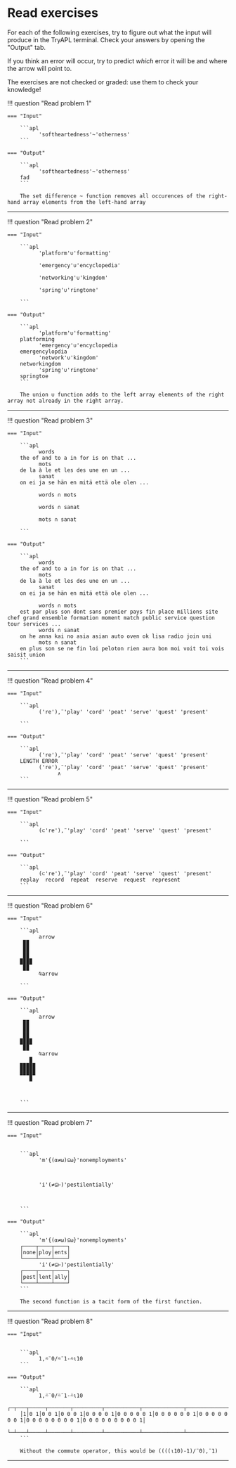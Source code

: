 # Read exercises

For each of the following exercises, try to figure out what the input will produce in the TryAPL terminal.
Check your answers by opening the "Output" tab.

If you think an error will occur, try to predict _which_ error it will be and where the arrow will point to.

The exercises are not checked or graded: use them to check your knowledge!


!!! question "Read problem 1"

    === "Input"
    
        ```apl
              'softheartedness'~'otherness'
        ```

    === "Output"

        ```apl
              'softheartedness'~'otherness'
        fad
        ```

        The set difference ~ function removes all occurences of the right-hand array elements from the left-hand array

---

!!! question "Read problem 2"

    === "Input"
    
        ```apl
              'platform'∪'formatting'
        
              'emergency'∪'encyclopedia'

              'networking'∪'kingdom'

              'spring'∪'ringtone'

        ```

    === "Output"

        ```apl
              'platform'∪'formatting'
        platforming
              'emergency'∪'encyclopedia
        emergencylopdia
              'network'∪'kingdom'
        networkingdom
              'spring'∪'ringtone'
        springtoe
        ```

        The union ∪ function adds to the left array elements of the right array not already in the right array.

---


!!! question "Read problem 3"

    === "Input"
    
        ```apl
              words
        the of and to a in for is on that ...
              mots
        de la à le et les des une en un ...
              sanat
        on ei ja se hän en mitä että ole olen ...
        
              words ∩ mots
        
              words ∩ sanat
              
              mots ∩ sanat
              
        ```

    === "Output"

        ```apl
              words
        the of and to a in for is on that ...
              mots
        de la à le et les des une en un ...
              sanat
        on ei ja se hän en mitä että ole olen ...

              words ∩ mots
        est par plus son dont sans premier pays fin place millions site chef grand ensemble formation moment match public service question tour services ... 
              words ∩ sanat
        on he anna kai no asia asian auto oven ok lisa radio join uni
              mots ∩ sanat
        en plus son se ne fin loi peloton rien aura bon moi voit toi vois saisit union
        ```

---

!!! question "Read problem 4"

    === "Input"
    
        ```apl
              ('re'),¨'play' 'cord' 'peat' 'serve' 'quest' 'present'

        ```

    === "Output"

        ```apl
              ('re'),¨'play' 'cord' 'peat' 'serve' 'quest' 'present'
        LENGTH ERROR
              ('re'),¨'play' 'cord' 'peat' 'serve' 'quest' 'present'
                    ∧
        ```

---

!!! question "Read problem 5"

    === "Input"
    
        ```apl
              (⊂'re'),¨'play' 'cord' 'peat' 'serve' 'quest' 'present'

        ```

    === "Output"

        ```apl
              (⊂'re'),¨'play' 'cord' 'peat' 'serve' 'quest' 'present'
        replay  record  repeat  reserve  request  represent
        ```

---

!!! question "Read problem 6"

    === "Input"
    
        ```apl
              arrow
         ▉▉    
         ▉▉    
         ▉▉    
        ▉▉▉▉   
         ▉▉    
              ⍉arrow
              
        ```

    === "Output"

        ```apl
              arrow
         ▉▉    
         ▉▉    
         ▉▉    
        ▉▉▉▉   
         ▉▉    
              ⍉arrow
           ▉ 
        ▉▉▉▉▉
        ▉▉▉▉▉
           ▉ 
      
      
      
        ```

---


!!! question "Read problem 7"

    === "Input"
    
    
        ```apl
              'm'{(⍺≠⍵)⊆⍵}'nonemployments'



              'i'(≠⊆⊢)'pestilentially'



        ```

    === "Output"

        ```apl
              'm'{(⍺≠⍵)⊆⍵}'nonemployments'
        ┌────┬────┬────┐
        │none│ploy│ents│
        └────┴────┴────┘
              'i'(≠⊆⊢)'pestilentially'
        ┌────┬────┬────┐
        │pest│lent│ally│
        └────┴────┴────┘
        ```

        The second function is a tacit form of the first function.

---


!!! question "Read problem 8"

    === "Input"
    
    
        ```apl
              1,⍨¨0/⍨¨1-⍨⍳10
        ```

    === "Output"

        ```apl
              1,⍨¨0/⍨¨1-⍨⍳10
        ┌─┬───┬─────┬───────┬─────────┬───────────┬─────────────┬───────────────┬─────────────────┬───────────────────┐
        │1│0 1│0 0 1│0 0 0 1│0 0 0 0 1│0 0 0 0 0 1│0 0 0 0 0 0 1│0 0 0 0 0 0 0 1│0 0 0 0 0 0 0 0 1│0 0 0 0 0 0 0 0 0 1│
        └─┴───┴─────┴───────┴─────────┴───────────┴─────────────┴───────────────┴─────────────────┴───────────────────┘
        ```

        Without the commute operator, this would be ((((⍳10)-1)/¨0),¨1)

---